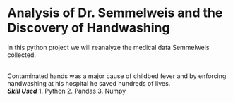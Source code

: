 # Analysis of Dr. Semmelweis and the Discovery of Handwashing
In this python project we will reanalyze the medical data Semmelweis collected.

<br>
Contaminated hands was a major cause of childbed fever and by enforcing handwashing at his hospital he saved hundreds of lives.
<br>
<b><i>Skill Used</b></i>
1. Python
2. Pandas
3. Numpy